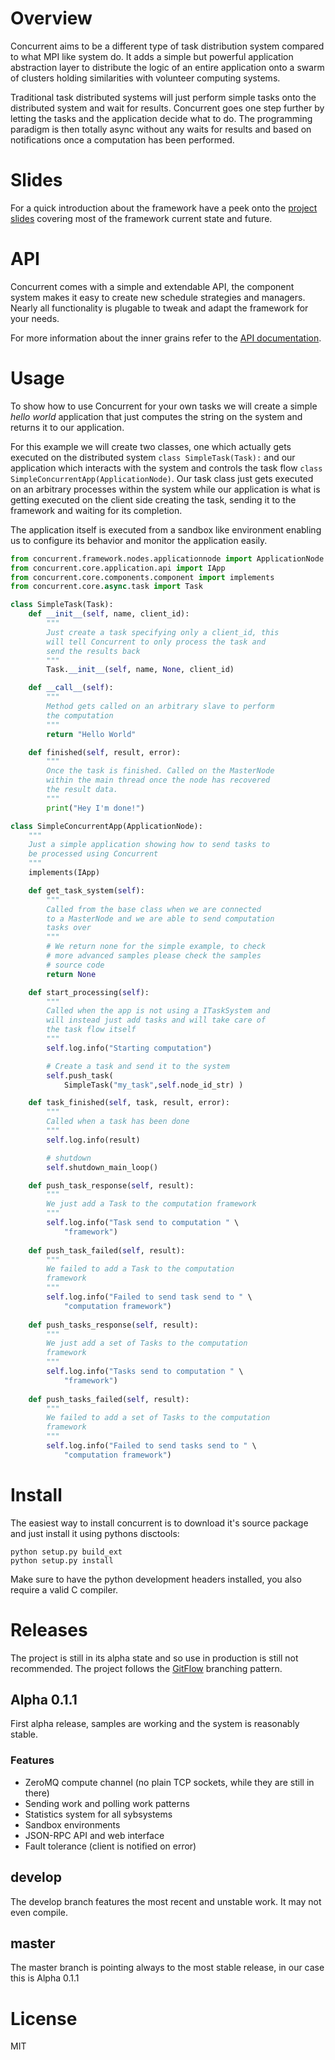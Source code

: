 # Overview #
Concurrent aims to be a different type of task distribution system compared to what MPI like system do. It adds a simple but powerful application abstraction layer to distribute the logic of an entire application onto a swarm of clusters holding similarities with volunteer computing systems.

Traditional task distributed systems will just perform simple tasks onto the distributed system and wait for results. Concurrent goes one step further by letting the tasks and the application decide what to do. The programming paradigm is then totally async without any waits for results and based on notifications once a computation has been performed.

# Slides #

For a quick introduction about the framework have a peek onto the [project slides](http://moritz-wundke.github.io//Concurrent/slides/) covering most of the framework current state and future.

# API #

Concurrent comes with a simple and extendable API, the component system makes it easy to create new schedule strategies and managers. Nearly all functionality is plugable to tweak and adapt the framework for your needs.

For more information about the inner grains refer to the [API documentation](http://moritz-wundke.github.io//Concurrent/API/).

# Usage #

To show how to use Concurrent for your own tasks we will create a simple _hello world_ application that just computes the string on the system and returns it to our application.

For this example we will create two classes, one which actually gets executed on the distributed system `class SimpleTask(Task):` and our application which interacts with the system and controls the task flow `class SimpleConcurrentApp(ApplicationNode)`. Our task class just gets executed on an arbitrary processes within the system while our application is what is getting executed on the client side creating the task, sending it to the framework and waiting for its completion.

The application itself is executed from a sandbox like environment enabling us to configure its behavior and monitor the application easily.

```python
from concurrent.framework.nodes.applicationnode import ApplicationNode
from concurrent.core.application.api import IApp
from concurrent.core.components.component import implements
from concurrent.core.async.task import Task

class SimpleTask(Task):
    def __init__(self, name, client_id):
        """
        Just create a task specifying only a client_id, this
        will tell Concurrent to only process the task and
        send the results back
        """
        Task.__init__(self, name, None, client_id)

    def __call__(self):
        """
        Method gets called on an arbitrary slave to perform
        the computation
        """
        return "Hello World"

    def finished(self, result, error):
        """
        Once the task is finished. Called on the MasterNode
        within the main thread once the node has recovered
        the result data.
        """
        print("Hey I'm done!")

class SimpleConcurrentApp(ApplicationNode):
    """
    Just a simple application showing how to send tasks to
    be processed using Concurrent
    """
    implements(IApp)

    def get_task_system(self):
        """
        Called from the base class when we are connected 
        to a MasterNode and we are able to send computation 
        tasks over
        """
        # We return none for the simple example, to check 
        # more advanced samples please check the samples 
        # source code
        return None

    def start_processing(self):
        """
        Called when the app is not using a ITaskSystem and
        will instead just add tasks and will take care of
        the task flow itself
        """
        self.log.info("Starting computation")

        # Create a task and send it to the system
        self.push_task(
            SimpleTask("my_task",self.node_id_str) )

    def task_finished(self, task, result, error):
        """
        Called when a task has been done
        """
        self.log.info(result)

        # shutdown
        self.shutdown_main_loop()

    def push_task_response(self, result):
        """
        We just add a Task to the computation framework
        """
        self.log.info("Task send to computation " \
            "framework")
    
    def push_task_failed(self, result):
        """
        We failed to add a Task to the computation
        framework
        """
        self.log.info("Failed to send task send to " \
            "computation framework")
    
    def push_tasks_response(self, result):
        """
        We just add a set of Tasks to the computation
        framework
        """
        self.log.info("Tasks send to computation " \ 
            "framework")
    
    def push_tasks_failed(self, result):
        """
        We failed to add a set of Tasks to the computation
        framework
        """
        self.log.info("Failed to send tasks send to " \
            "computation framework")
```

# Install #
The easiest way to install concurrent is to download it's source package and just install it using pythons disctools:

    python setup.py build_ext
    python setup.py install

Make sure to have the python development headers installed, you also require a valid C compiler.

# Releases #

The project is still in its alpha state and so use in production is still not recommended. The project follows the [GitFlow](http://nvie.com/posts/a-successful-git-branching-model/) branching pattern.

## Alpha 0.1.1 ##

First alpha release, samples are working and the system is reasonably stable.

### Features ###

 * ZeroMQ compute channel (no plain TCP sockets, while they are still in there)
 * Sending work and polling work patterns
 * Statistics system for all sybsystems
 * Sandbox environments
 * JSON-RPC API and web interface
 * Fault tolerance (client is notified on error)

## develop ##

The develop branch features the most recent and unstable work. It may not even compile. 

## master ##

The master branch is pointing always to the most stable release, in our case this is Alpha 0.1.1

# License #

MIT
